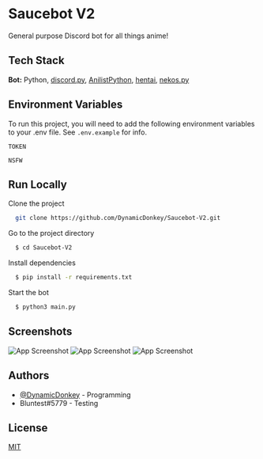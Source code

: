 
# Saucebot V2

General purpose Discord bot for all things anime!


## Tech Stack

**Bot:** Python, [discord.py](https://discordpy.readthedocs.io/en/stable/index.html), [AnilistPython](https://github.com/ReZeroE/AnilistPython), [hentai](https://github.com/hentai-chan/hentai), [nekos.py](https://github.com/Nekos-life/nekos.py)


  
## Environment Variables

To run this project, you will need to add the following environment variables to your .env file. See `.env.example` for info.

`TOKEN`

`NSFW`

  
## Run Locally

Clone the project

```bash
  git clone https://github.com/DynamicDonkey/Saucebot-V2.git
```

Go to the project directory

```bash
  $ cd Saucebot-V2
```

Install dependencies

```bash
  $ pip install -r requirements.txt
```

Start the bot

```bash
  $ python3 main.py
```

  
## Screenshots

![App Screenshot](https://hakurei.reeee.ee/56KrdLimk.png)
![App Screenshot](https://hakurei.reeee.ee/56Kri0GCp.png)
![App Screenshot](https://hakurei.reeee.ee/56KrsFEfy.png)
  
## Authors

- [@DynamicDonkey](https://www.github.com/DynamicDonkey) - Programming
- Bluntest#5779 - Testing

  
## License

[MIT](https://choosealicense.com/licenses/mit/)

  